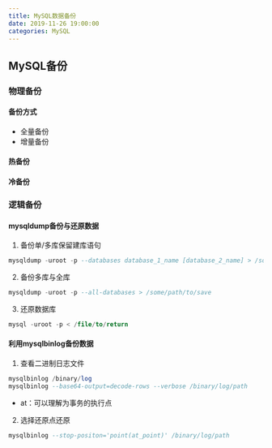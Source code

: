 ```yaml
---
title: MySQL数据备份
date: 2019-11-26 19:00:00
categories: MySQL
---
```


## MySQL备份

### 物理备份

#### 备份方式
- 全量备份
- 增量备份

#### 热备份

#### 冷备份

### 逻辑备份

#### mysqldump备份与还原数据
1. 备份单/多库保留建库语句
  ```sql
  mysqldump -uroot -p --databases database_1_name [database_2_name] > /some/path/to/save
  ```
2. 备份多库与全库
  ```sql
  mysqldump -uroot -p --all-databases > /some/path/to/save
  ```
3. 还原数据库
  ```sql
  mysql -uroot -p < /file/to/return
  ```

#### 利用mysqlbinlog备份数据
1. 查看二进制日志文件
  ```sql
  mysqlbinlog /binary/log
  mysqlbinlog --base64-output=decode-rows --verbose /binary/log/path
  ```
  - at：可以理解为事务的执行点

2. 选择还原点还原
  ```sql
  mysqlbinlog --stop-positon='point(at_point)' /binary/log/path
  ```
